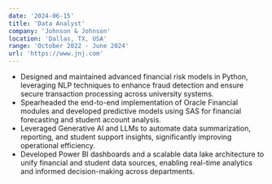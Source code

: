 ```yaml
---
date: '2024-06-15'
title: 'Data Analyst'
company: 'Johnson & Johnson'
location: 'Dallas, TX, USA'
range: 'October 2022 - June 2024'
url: 'https://www.jnj.com'
---
```


- Designed and maintained advanced financial risk models in Python, leveraging NLP techniques to enhance fraud detection and ensure secure transaction processing across university systems.
- Spearheaded the end-to-end implementation of Oracle Financial modules and developed predictive models using SAS for financial forecasting and student account analysis.
- Leveraged Generative AI and LLMs to automate data summarization, reporting, and student support insights, significantly improving operational efficiency.
- Developed Power BI dashboards and a scalable data lake architecture to unify financial and student data sources, enabling real-time analytics and informed decision-making across departments.








